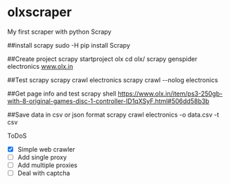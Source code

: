 # olxscraper
My first scraper with python Scrapy

##install scrapy
	sudo -H pip install Scrapy

##Create project
	scrapy startproject olx
	cd olx/
	scrapy genspider electronics  www.olx.in


##Test scrapy
	scrapy crawl   electronics
	scrapy crawl --nolog  electronics

##Get page info and test
	scrapy shell https://www.olx.in/item/ps3-250gb-with-8-original-games-disc-1-controller-ID1qXSyF.html#506dd58b3b

##Save data in csv or json format
	scrapy crawl  electronics -o data.csv -t csv


ToDoS
- [x] Simple web crawler
- [ ] Add single proxy
- [ ] Add multiple proxies
- [ ] Deal with captcha